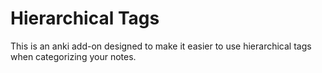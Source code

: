 # Hierarchical Tags

This is an anki add-on designed to make it easier to use hierarchical tags when categorizing your notes.